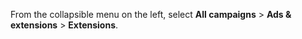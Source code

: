 From the collapsible menu on the left, select **All campaigns** > **Ads &amp; extensions** > **Extensions**.

